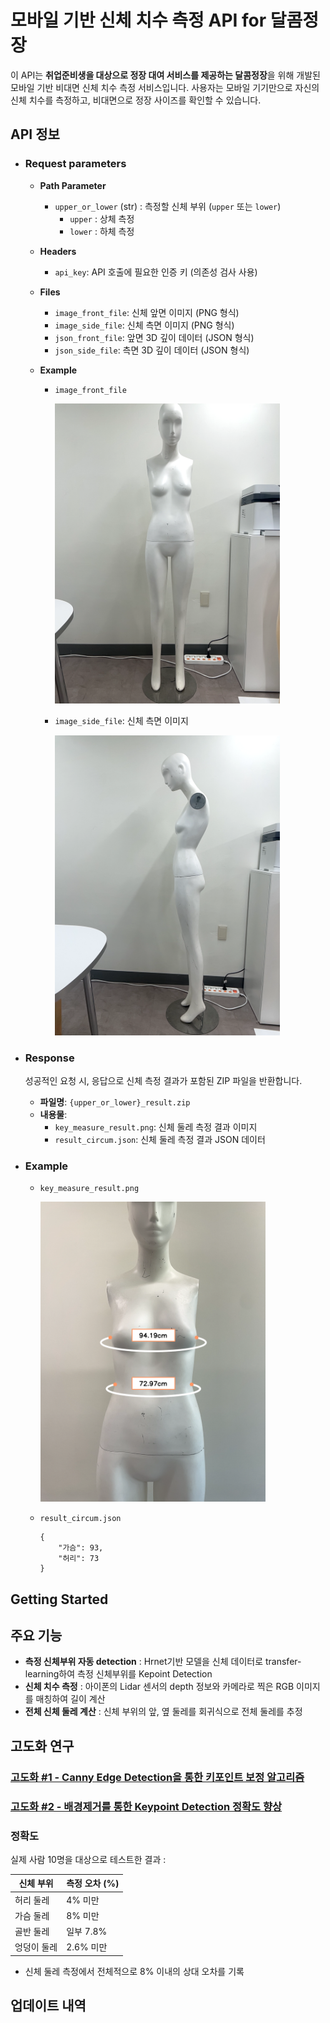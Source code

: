 # 모바일 기반 신체 치수 측정 API for 달콤정장

이 API는 **취업준비생을 대상으로 정장 대여 서비스를 제공하는 달콤정장**을 위해 개발된 모바일 기반 비대면 신체 치수 측정 서비스입니다. 사용자는 모바일 기기만으로 자신의 신체 치수를 측정하고, 비대면으로 정장 사이즈를 확인할 수 있습니다.

## API 정보

- ### **Request parameters**
     - **Path Parameter**
          - `upper_or_lower` (str) : 측정할 신체 부위 (`upper` 또는 `lower`)
               - `upper` : 상체 측정
               - `lower` : 하체 측정

     - **Headers**
          - `api_key`: API 호출에 필요한 인증 키 (의존성 검사 사용)
     - **Files**
          - `image_front_file`: 신체 앞면 이미지 (PNG 형식)
          - `image_side_file`: 신체 측면 이미지 (PNG 형식)
          - `json_front_file`: 앞면 3D 깊이 데이터 (JSON 형식)
          - `json_side_file`: 측면 3D 깊이 데이터 (JSON 형식)
     - **Example**

          - `image_front_file`

              <img src="https://github.com/MustreeAI/mustree-sweetsuit-ai-api/blob/main/public/image_front.jpg" alt="Example Image" width="360" height="480">

          - `image_side_file`: 신체 측면 이미지

            <img src="https://github.com/MustreeAI/mustree-sweetsuit-ai-api/blob/main/public/image_side.jpg" alt="Example Image" width="360" height="480">

- ### **Response**
     성공적인 요청 시, 응답으로 신체 측정 결과가 포함된 ZIP 파일을 반환합니다.

     - **파일명**: `{upper_or_lower}_result.zip`
     - **내용물**:
          - `key_measure_result.png`: 신체 둘레 측정 결과 이미지
          - `result_circum.json`: 신체 둘레 측정 결과 JSON 데이터
- ### **Example**
     - `key_measure_result.png`

          <img src="https://github.com/MustreeAI/mustree-sweetsuit-ai-api/blob/main/public/key_measure_result.png" alt="Example Image" width="360" height="480">

     - `result_circum.json`

           {
               "가슴": 93,
               "허리": 73
           }


## Getting Started

## 주요 기능

- **측정 신체부위 자동 detection** : Hrnet기반 모델을 신체 데이터로 transfer-learning하여 측정 신체부위를 Kepoint Detection
- **신체 치수 측정** : 아이폰의 Lidar 센서의 depth 정보와 카메라로 찍은 RGB 이미지를 매칭하여 길이 계산
- **전체 신체 둘레 계산** : 신체 부위의 앞, 옆 둘레를 회귀식으로 전체 둘레를 추정

## 고도화 연구
### [고도화 #1 - Canny Edge Detection을 통한 키포인트 보정 알고리즘](https://github.com/MustreeAI/mustree-sweetsuit-ai-api/issues/1)
     

### [고도화 #2 - 배경제거를 통한 Keypoint Detection 정확도 향상](https://github.com/MustreeAI/mustree-sweetsuit-ai-api/issues/2)


### 정확도

실제 사람 10명을 대상으로 테스트한 결과 :


| 신체 부위 | 측정 오차 (%) |
|-----------|---------------|
| 허리 둘레 | 4% 미만       |
| 가슴 둘레 | 8% 미만       |
| 골반 둘레 | 일부 7.8%     |
| 엉덩이 둘레 | 2.6% 미만   |

- 신체 둘레 측정에서 전체적으로 8% 이내의 상대 오차를 기록


## 업데이트 내역
